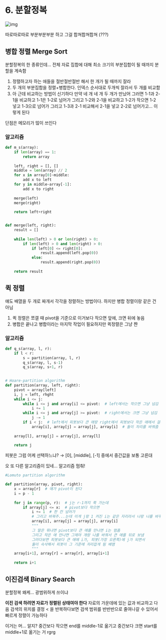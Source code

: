 # 6. 분할정복

![img](https://mblogthumb-phinf.pstatic.net/MjAyMDAyMTZfMjk1/MDAxNTgxNzgyMDE5NTQ2.Cu3jV-ue-2aZa_wfw9Av7AfnE7fT6jcrkzu4_BWknmMg.00IlVkIpgQ_giqwYrFkLZYxWo7SlZQhtdQwGcqC1_kAg.PNG.woqls22/image.png?type=w800)

따로따로따로 부분부분부분 하고 그걸 합쳐합쳐합쳐 (???)



## 병합 정렬 Merge Sort

분할정복의 한 종류인데... 전체 자료 집합에 대해 최소 크기의 부분집합이 될 때까지 분할을 계속함

1. 정렬하고자 하는 애들을 절반절반절반 해서 한 개가 될 때까지 잘라
2. 두 개의 부분집합을 정렬+병합한다.  인덱스 순서대로 두개씩 잘라서 두 개를 비교함
3. 아 근데 비교하는 방법이 신기하다 만약 네 개 네 개 두 개가 만났어 그러면 1-1과 2-1을 비교하고 1-1은 1-2로 넘어가 그리고 1-2와 2-1을 비교하고 1-2가 작으면 1-2 넣고 1-3으로 넘어가 그리고 1-3과 2-1 비교해서 2-1을 넣고 2-2로 넘어가고... 이렇게 된다

단점은 메모리가 많이 쓰인다



### 알고리즘

```python
def m_s(array):
    if len(array) == 1:
        return array
    
    left, right = [], []
    middle = len(array) // 2
    for x in array[0]~middle:
        add x to left
    for y in middle~array[-1]:
        add x to right
    
    merge(left)
    merge(right)
    
    return left+right


def merge(left, right):
    result = []
    
    while len(left) > 0 or len(right) > 0:
        if len(left) > 0 and len(right) > 0:
            if left[0] <= right[0]:
                result.append(left.pop(0))
            else:
                result.append(right.pop(0))
                
    return result
```



## 퀵 정렬

얘도 배열을 두 개로 짜개서 각각을 정렬하는 방법이다. 하지만 병합 정렬이랑 같은 건 아님

1. 퀵 정렬은 쪼갤 때 pivot을 기준으로 이거보다 작으면 앞에, 크면 뒤에 놓음
2. 병합은 끝나고 병합이라는 마지막 작업이 필요하지만 퀵정렬은 그냥 쨘



### 알고리즘

```python
def q_s(array, l, r):
    if l < r:
        s = partition(array, l, r)
        q_s(array, l, s-1)
        q_s(array, s+1, r)
        

# Hoare-partition algorithm
def partition(array, left, right):
    pivot = array[left]
    i, j = left, rhght
    while i <= j:
        while i <= j and array[i] <= pivot:  # left에서는 작으면 그냥 넘김
            i += 1
        while i <= j and array[j] >= pivot:  # right에서는 크면 그냥 넘김
            j -= 1
        if i < j:  # left에서 피봇보다 큰 애랑 right에서 피봇보다 작은 애에서 걸리면
            array[i], array[j] = array[j], array[i]  # 둘이 자리를 바꿔줌
    
    array[l], array[j] = array[j], array[l]
    
    return j
```



피봇은 그럼 어케 선택하느냐?
&rarr; [0], [middle], [-1] 중에서 중간값을 보통 고른대



오 또 다른 알고리즘이 있네... 알고리즘 멈춰!

```python
#Lomuto partition algorithm

def partition(array, pivot, right):
    x = array[r]  # 얘가 pivot이 된다
    i = p - 1
    
    for j in range(p, r):  # j는 r-1까지 쭉 가는데
        if array[j] <= x:  # pivot보다 작으면
            i += 1  # 한 칸 넘어가
            # 그리고 바꿔주...는데 이게 j랑 1 커진 i는 같은 자리라서 나랑 나를 바꾸는 셈
            array[i], array[j] = array[j], array[i]
   			"""
            그 말은 뭐냐면 pivot보다 큰 애를 만나면 i는 멈춤
            그리고 작은 애 만나면 그제야 걔랑 나를 바꿔서 큰 애를 뒤로 보냄
            그러다보면 피봇보다 큰 애에 i가, 피봇(가장 오른쪽)에 j가 되면서
            둘이 슥삭해서 피봇이 그 기준에 자리잡게 됨 배앰
            """
   	array[i+1], array[r] = array[r], array[i+1]
    
    return i+1
```



## 이진검색 Binary Search

분할정복 왜케... 광범위하게 쓰이냐

**이진 검색 하려면 자료가 정렬된 상태여야 한다**
자료의 가운데에 있는 값과 비교하고 다음 검색의 위치를 결정 < 을 반복하다보면 검색 범위를 반반반으로 줄여나갈 수 있어서 빠르게 정렬이 가능하다

이거는 머... 알지? 중간보다 작으면 end를 middle-1로 옮기고 중간보다 크면 start를 middle+1로 옮기는 거 rgrg